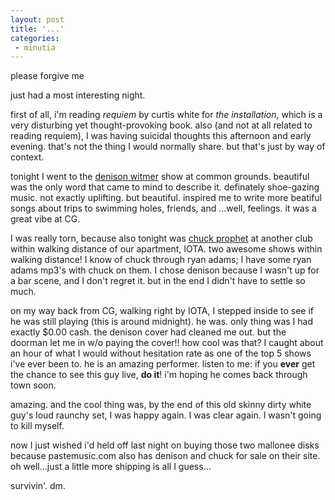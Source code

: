 ```yaml
---
layout: post
title: '...'
categories:
 - minutia
---
```


please forgive me

just had a most interesting night.

first of all, i'm reading <i>requiem</i> by curtis white for <i>the installation</i>, which is a very disturbing yet thought-provoking book. also (and not at all related to reading requiem), I was having suicidal thoughts this afternoon and early evening. that's not the thing I would normally share. but that's just by way of context.

tonight I went to the <a href="http://www.denisonwitmer.com/">denison witmer</a> show at common grounds. beautiful was the only word that came to mind to describe it. definately shoe-gazing music. not exactly uplifting. but beautiful. inspired me to write more beatiful songs about trips to swimming holes, friends, and ...well, feelings. it was a great vibe at CG.

I was really torn, because also tonight was <a href="http://www.chuckprophet.com">chuck prophet</a> at another club within walking distance of our apartment, IOTA. two awesome shows within walking distance! I know of chuck through ryan adams; I have some ryan adams mp3's with chuck on them. I chose denison because I wasn't up for a bar scene, and I don't regret it. but in the end I didn't have to settle so much.

on my way back from CG, walking right by IOTA, I stepped inside to see if he was still playing (this is around midnight). he was. only thing was I had exactly $0.00 cash. the denison cover had cleaned me out. but the doorman let me in w/o paying the cover!! how cool was that? I caught about an hour of what I would without hesitation rate as one of the top 5 shows i've ever been to. he is an amazing performer. listen to me: if you <b>ever</b> get the chance to see this guy live, <b>do it</b>! i'm hoping he comes back through town soon.

amazing. and the cool thing was, by the end of this old skinny dirty white guy's loud raunchy set, I was happy again. I was clear again. I wasn't going to kill myself.

now I just wished i'd held off last night on buying those two mallonee disks because pastemusic.com also has denison and chuck for sale on their site. oh well...just a little more shipping is all I guess...

survivin'. dm.

